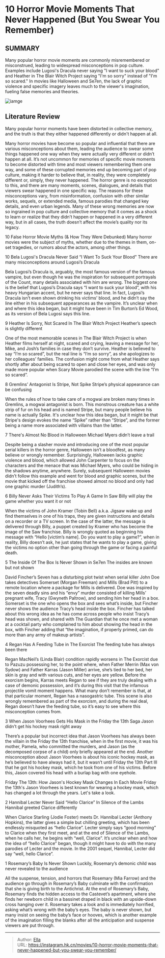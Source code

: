 # 10 Horror Movie Moments That Never Happened (But You Swear You Remember)


## SUMMARY 


 Many popular horror movie moments are commonly misremembered or misconstrued, leading to widespread misconceptions in pop culture. 
 Examples include Lugosi&#39;s Dracula never saying &#34;I want to suck your blood&#34; and Heather in The Blair Witch Project saying &#34;I&#39;m so sorry&#34; instead of &#34;I&#39;m so scared.&#34; 
 In movies like Halloween and Se7en, the lack of graphic violence and specific imagery leaves much to the viewer&#39;s imagination, fueling false memories and theories. 

![iamge](https://static1.srcdn.com/wordpress/wp-content/uploads/2024/01/jamie-lee-curtis-as-laurie-strode-in-halloween-next-to-bela-lugosi-as-dracula-and-stripe-from-gremlins.jpeg)

## Literature Review

Many popular horror moments have been distorted in collective memory, and the truth is that they either happened differently or didn&#39;t happen at all.




Many horror movies have become so popular and influential that there are various misconceptions about them, leading the audience to swear some things happened one way when they were actually very different or didn’t happen at all. It’s not uncommon for memories of specific movie moments to become distorted with time and most viewers remembering them one way, and some of these corrupted memories end up becoming part of pop culture, making it harder to believe that, in reality, they were completely different or, simply, they never happened.
The horror genre is no exception to this, and there are many moments, scenes, dialogues, and details that viewers swear happened in one specific way. The reasons for these misconceptions vary, from misinformation, confusion with other similar works, sequels, or extended media, famous parodies that changed key details, and even urban legends. Many of these wrong memories are now so ingrained in pop culture and collective memory that it comes as a shock to learn or realize that they didn’t happen or happened in a very different way, but in all cases, the truth doesn’t affect the movie’s quality nor its legacy.
            
 
 10 False Horror Movie Myths (&amp; How They Were Debunked) 
Many horror movies were the subject of myths, whether due to the themes in them, on-set tragedies, or rumors about the actors, among other things.












 








 10  Bela Lugosi&#39;s Dracula Never Said “I Want To Suck Your Blood” 
There are many misconceptions around Lugosi’s Dracula


 







Bela Lugosi’s Dracula is, arguably, the most famous version of the famous vampire, but even though he was the inspiration for subsequent portrayals of the Count, many details associated with him are wrong. The biggest one is the belief that Lugosi’s Dracula says “I want to suck your blood”, with his heavy Hungarian accent, but he never says that line. In fact, Lugosi’s Dracula isn’t even shown drinking his victims’ blood, and he didn’t say the line either in his subsequent appearances as the vampire. It’s unclear when and where this idea began, but it might have been in Tim Burton’s Ed Wood, as its version of Bela Lugosi says this line.





 9  Heather Is Sorry, Not Scared In The Blair Witch Project 
Heather’s speech is slightly different
        

One of the most memorable scenes in The Blair Witch Project is when Heather films herself at night, scared and crying, leaving a message for her, Mike, and Josh’s families in case they don’t survive. Heather is believed to say “I’m so scared”, but the real line is “I’m so sorry”, as she apologizes to her colleagues’ families. The confusion might come from what Heather says shortly after about being scared to open and close her eyes, and was only made more popular when Scary Movie parodied the scene with the line “I’m so scared”.





 8  Gremlins’ Antagonist Is Stripe, Not Spike 
Stripe’s physical appearance can be confusing
        

When the rules of how to take care of a mogwai are broken many times in Gremlins, a mogwai antagonist is born. This monstrous creature has a white strip of fur on his head and is named Stripe, but many people believe his name is actually Spike. It&#39;s unclear how this idea began, but it might be that Stripe&#39;s design evokes the name “Spike” rather than “Stripe”, and the former being a name more associated with villains than the latter.





 7  There&#39;s Almost No Blood in Halloween 
Michael Myers didn’t leave a trail


 







Despite being a slasher movie and introducing one of the most popular serial killers in the horror genre, Halloween isn’t a bloodfest, as many believe or wrongly remember. Surprisingly, Halloween lacks graphic violence and blood, which allowed John Carpenter to focus on the characters and the menace that was Michael Myers, who could be hiding in the shadows anytime, anywhere. Surely, subsequent Halloween movies didn’t follow this example and went for blood and graphic scenes, but the movie that kicked off the franchise showed almost no blood and only had one graphic murder (Judith’s).





 6  Billy Never Asks Their Victims To Play A Game In Saw 
Billy will play the game whether you want it or not
        

When the victims of John Kramer (Tobin Bell) a.k.a. Jigsaw wake up and find themselves in one of his traps, they are given instructions and details on a recorder or a TV screen. In the case of the latter, the message is delivered through Billy, a puppet created by Kramer who has become the image of the Saw franchise. Billy is wrongly quoted as beginning his message with “Hello [victim’s name]. Do you want to play a game?”, when in reality, Billy doesn’t ask, he just states that he wants to play a game, giving the victims no option other than going through the game or facing a painful death.





 5  The Inside Of The Box Is Never Shown in Se7en 
The insides are known but not shown
        

David Fincher’s Seven has a disturbing plot twist when serial killer John Doe takes detectives Somerset (Morgan Freeman) and Mills (Brad Pitt) to a remote location where a package for Mills is delivered. Doe was inspired by the seven deadly sins and his “envy” murder consisted of killing Mills’ pregnant wife, Tracy (Gwyneth Paltrow), and sending him her head in a box. Somerset is the one who opens the box and sees what’s inside, but Fincher never shows the audience Tracy’s head inside the box.
Fincher has talked about this wrong idea as he has come across people who insist Tracy’s head was shown, and shared with The Guardian that he once met a woman at a cocktail party who complained to him about showing the head in the box, with Fincher adding that “the imagination, if properly primed, can do more than any army of makeup artists”.





 4  Regan Has A Feeding Tube in The Exorcist 
The feeding tube has always been there
        

Regan MacNeil’s (Linda Blair) condition rapidly worsens in The Exorcist due to Pazuzu possessing her, to the point where, when Father Merrin (Max von Sydow) and Father Karras (Jason Miller) arrive, she’s tied to her bed, her skin is gray and with various cuts, and her eyes are yellow. Before the exorcism begins, Karras meets Regan to see if they are truly dealing with a case of demonic possession, and it’s during this visit that the infamous projectile vomit moment happens. What many don’t remember is that, at that particular moment, Regan has a nasogastric tube. This scene is also wrongly remembered as part of the exorcism, and during the real deal, Regan doesn’t have the feeding tube, so it’s easy to see where this misconception comes from.





 3  When Jason Voorhees Gets His Mask in the Friday the 13th Saga 
Jason didn’t get his hockey mask right away


 







There’s a popular but incorrect idea that Jason Voorhees has always been the villain in the Friday the 13th franchise, when in the first movie, it was his mother, Pamela, who committed the murders, and Jason (as the decomposed corpse of a child) only briefly appeared at the end. Another misconception about Jason Voorhees is about his iconic hockey mask, as he’s believed to have always had it, but it wasn’t until Friday the 13th Part III that he got his hockey mask, which he took from one of his victims. Before this, Jason covered his head with a burlap bag with one eyehole.
            
 
 Friday The 13th: How Jason&#39;s Hockey Mask Changes In Each Movie 
Friday the 13th&#39;s Jason Voorhees is best known for wearing a hockey mask, which has changed a lot through the years. Let&#39;s take a look.








 2  Hannibal Lecter Never Said “Hello Clarice” In Silence of the Lambs 
Hannibal greeted Clarice differently
        

When Clarice Starling (Jodie Foster) meets Dr. Hannibal Lecter (Anthony Hopkins), the latter gives a simple but chilling greeting, which has been endlessly misquoted as “hello Clarice”. Lecter simply says “good morning” to Clarice when they first meet, and at the end of Silence of the Lambs, when he calls her, he begins with “well, Clarice”. It’s unclear when and how the idea of “hello Clarice” began, though it might have to do with the many parodies of Lecter and the movie.
In the 2001 sequel, Hannibal, Lecter did say “well, hello Clarice”. 






 1  Rosemary’s Baby Is Never Shown 
Luckily, Rosemary’s demonic child was never revealed to the audience
        

All the suspense, tension, and horrors that Rosemary (Mia Farrow) and the audience go through in Rosemary’s Baby culminate with the confirmation that she is giving birth to the Antichrist. At the end of Rosemary’s Baby, Rosemary finds the hidden access to the Castevet’s apartment, where she finds her newborn child in a bassinet draped in black with an upside-down cross hanging over it. Rosemary takes a look and is immediately horrified, asking what’s wrong with the baby’s eyes. The baby is never shown, but many insist on seeing the baby’s face or hooves, which is another example of the imagination filling the blanks after all the anticipation and suspense viewers are put through. 

---

> Author: [Ella](https://instagram.hk.cn/)  
> URL: https://instagram.hk.cn/movies/10-horror-movie-moments-that-never-happened-but-you-swear-you-remember/  


